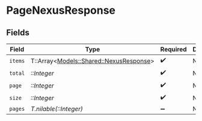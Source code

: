 # PageNexusResponse


## Fields

| Field                                                                           | Type                                                                            | Required                                                                        | Description                                                                     |
| ------------------------------------------------------------------------------- | ------------------------------------------------------------------------------- | ------------------------------------------------------------------------------- | ------------------------------------------------------------------------------- |
| `items`                                                                         | T::Array<[Models::Shared::NexusResponse](../../models/shared/nexusresponse.md)> | :heavy_check_mark:                                                              | N/A                                                                             |
| `total`                                                                         | *::Integer*                                                                     | :heavy_check_mark:                                                              | N/A                                                                             |
| `page`                                                                          | *::Integer*                                                                     | :heavy_check_mark:                                                              | N/A                                                                             |
| `size`                                                                          | *::Integer*                                                                     | :heavy_check_mark:                                                              | N/A                                                                             |
| `pages`                                                                         | *T.nilable(::Integer)*                                                          | :heavy_minus_sign:                                                              | N/A                                                                             |